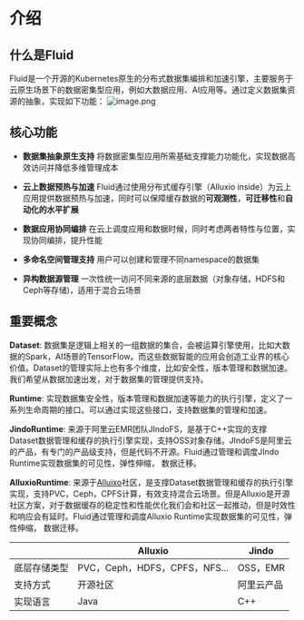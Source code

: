 # 介绍

## 什么是Fluid
Fluid是一个开源的Kubernetes原生的分布式数据集编排和加速引擎，主要服务于云原生场景下的数据密集型应用，例如大数据应用、AI应用等。通过定义数据集资源的抽象，实现如下功能：
![image.png](https://intranetproxy.alipay.com/skylark/lark/0/2021/png/17743/1609837995778-1a3e9139-38cd-4e2f-89dd-3a655151d259.png#align=left&display=inline&height=267&margin=%5Bobject%20Object%5D&name=image.png&originHeight=802&originWidth=1026&size=914368&status=done&style=none&width=342)
## 核心功能

- **数据集抽象原生支持**
将数据密集型应用所需基础支撑能力功能化，实现数据高效访问并降低多维管理成本

- **云上数据预热与加速**
Fluid通过使用分布式缓存引擎（Alluxio inside）为云上应用提供数据预热与加速，同时可以保障缓存数据的**可观测性**，**可迁移性**和**自动化的水平扩展**

- **数据应用协同编排**
在云上调度应用和数据时候，同时考虑两者特性与位置，实现协同编排，提升性能

- **多命名空间管理支持**
用户可以创建和管理不同namespace的数据集

- **异构数据源管理**
一次性统一访问不同来源的底层数据（对象存储，HDFS和Ceph等存储)，适用于混合云场景

## 重要概念
**Dataset**: 数据集是逻辑上相关的一组数据的集合，会被运算引擎使用，比如大数据的Spark，AI场景的TensorFlow。而这些数据智能的应用会创造工业界的核心价值。Dataset的管理实际上也有多个维度，比如安全性，版本管理和数据加速。我们希望从数据加速出发，对于数据集的管理提供支持。


**Runtime**: 实现数据集安全性，版本管理和数据加速等能力的执行引擎，定义了一系列生命周期的接口。可以通过实现这些接口，支持数据集的管理和加速。


**JindoRuntime**: 来源于阿里云EMR团队JIndoFS，是基于C++实现的支撑Dataset数据管理和缓存的执行引擎实现，支持OSS对象存储。JIndoFS是阿里云的产品，有专门的产品级支持，但是代码不开源。Fluid通过管理和调度JIndo Runtime实现数据集的可见性，弹性伸缩， 数据迁移。


**AlluxioRuntime**: 来源于[Alluixo](https://www.alluxio.org/)社区，是支撑Dataset数据管理和缓存的执行引擎实现，支持PVC，Ceph，CPFS计算，有效支持混合云场景。但是Alluxio是开源社区方案，对于数据缓存的稳定性和性能优化我们会和社区一起推动，但是时效性和响应会有延时。Fluid通过管理和调度Alluxio Runtime实现数据集的可见性，弹性伸缩， 数据迁移。





|  | Alluxio | Jindo |
| --- | --- | --- |
| 底层存储类型 | PVC，Ceph，HDFS，CPFS，NFS... | OSS，EMR |
| 支持方式 | 开源社区 | 阿里云产品 |
| 实现语言 | Java | C++ |



